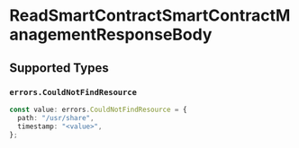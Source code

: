 # ReadSmartContractSmartContractManagementResponseBody


## Supported Types

### `errors.CouldNotFindResource`

```typescript
const value: errors.CouldNotFindResource = {
  path: "/usr/share",
  timestamp: "<value>",
};
```

